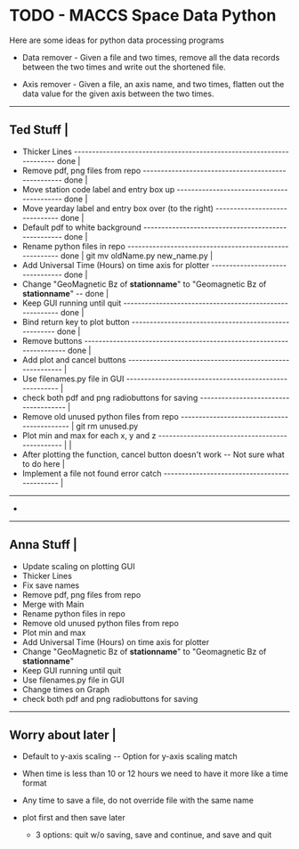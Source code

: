 # TODO - MACCS Space Data Python #

Here are some ideas for python data processing programs

* Data remover - Given a file and two times, remove all the data records
  between the two times and write out the shortened file.
  
* Axis remover - Given a file, an axis name, and two times, flatten
  out the data value for the given axis between the two times.

-----------
Ted Stuff |
--------------------------------------------------------------------------------------------
- Thicker Lines --------------------------------------------------------------------- done  |
- Remove pdf, png files from repo --------------------------------------------------- done  |
- Move station code label and entry box up ------------------------------------------ done  |
- Move yearday label and entry box over (to the right) ------------------------------ done  |
- Default pdf to white background --------------------------------------------------- done  |
- Rename python files in repo ------------------------------------------------------- done  |
	git mv oldName.py new_name.py                                                       |
- Add Universal Time (Hours) on time axis for plotter -------------------------------- done |
- Change "GeoMagnetic Bz of __stationname__" to "Geomagnetic Bz of __stationname__" -- done |
- Keep GUI running until quit -------------------------------------------------------- done |
- Bind return key to plot button ----------------------------------------------------- done |
- Remove buttons --------------------------------------------------------------------- done |
- Add plot and cancel buttons --------------------------------------------------------  |
- Use filenames.py file in GUI -------------------------------------------------------  |
- check both pdf and png radiobuttons for saving -------------------------------------  |
- Remove old unused python files from repo -------------------------------------------  |
	git rm unused.py
- Plot min and max for each x, y and z -----------------------------------------------  |
                                                                                            |
- After plotting the function, cancel button doesn't work -- Not sure what to do here       |
- Implement a file not found error catch ---------------------------------------------      |
--------------------------------------------------------------------------------------------




- 

------------
Anna Stuff |
------------
- Update scaling on plotting GUI
- Thicker Lines
- Fix save names
- Remove pdf, png files from repo
- Merge with Main
- Rename python files in repo
- Remove old unused python files from repo
- Plot min and max
- Add Universal Time (Hours) on time axis for plotter
- Change "GeoMagnetic Bz of __stationname__" to "Geomagnetic Bz of __stationname__"
- Keep GUI running until quit
- Use filenames.py file in GUI
- Change times on Graph
- check both pdf and png radiobuttons for saving

-------------------
Worry about later |
-------------------
- Default to y-axis scaling -- Option for y-axis scaling match 
- When time is less than 10 or 12 hours we need to have it more like a time format

- Any time to save a file, do not override file with the same name
- plot first and then save later 
	- 3 options: quit w/o saving, save and continue, and save and quit